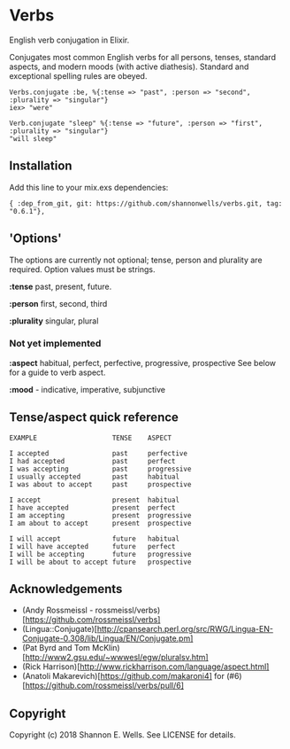 # Verbs
English verb conjugation in Elixir.

Conjugates most common English verbs for all persons, tenses, standard aspects, and modern moods (with active diathesis). Standard and exceptional spelling rules are obeyed.

```
Verbs.conjugate :be, %{:tense => "past", :person => "second", :plurality => "singular"}
iex> "were"

Verb.conjugate "sleep" %{:tense => "future", :person => "first", :plurality => "singular"}
"will sleep"
```  

## Installation

Add this line to your mix.exs dependencies:
```
{ :dep_from_git, git: https://github.com/shannonwells/verbs.git, tag: "0.6.1"},
```

## 'Options'
The options are currently not optional; tense, person and plurality are required.  Option values must be strings.

__:tense__ past, present, future.

__:person__  first, second, third

__:plurality__ singular, plural

### Not yet implemented
__:aspect__ habitual, perfect, perfective, progressive, prospective
See below for a guide to verb aspect.

__:mood__ - indicative, imperative, subjunctive

## Tense/aspect quick reference

    EXAMPLE                   TENSE    ASPECT

    I accepted                past     perfective
    I had accepted            past     perfect
    I was accepting           past     progressive
    I usually accepted        past     habitual
    I was about to accept     past     prospective

    I accept                  present  habitual
    I have accepted           present  perfect
    I am accepting            present  progressive
    I am about to accept      present  prospective

    I will accept             future   habitual
    I will have accepted      future   perfect
    I will be accepting       future   progressive
    I will be about to accept future   prospective

## Acknowledgements

* (Andy Rossmeissl - rossmeissl/verbs)[https://github.com/rossmeissl/verbs]
* (Lingua::Conjugate)[http://cpansearch.perl.org/src/RWG/Lingua-EN-Conjugate-0.308/lib/Lingua/EN/Conjugate.pm]
* (Pat Byrd and Tom McKlin)[http://www2.gsu.edu/~wwwesl/egw/pluralsv.htm]
* (Rick Harrison)[http://www.rickharrison.com/language/aspect.html]
* (Anatoli Makarevich)[https://github.com/makaroni4] for (#6)[https://github.com/rossmeissl/verbs/pull/6]

## Copyright

Copyright (c) 2018 Shannon E. Wells. See LICENSE for details.
